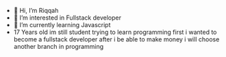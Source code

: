 - 👋 Hi, I’m Riqqah
- 👀 I’m interested in Fullstack developer
- 🌱 I’m currently learning Javascript
- 17 Years old
im still student trying to learn programming
first i wanted to become a fullstack developer
  after i be able to make money i will choose another branch in programming
  
<!---
Ribemo/Ribemo is a ✨ special ✨ repository because its `README.md` (this file) appears on your GitHub profile.
You can click the Preview link to take a look at your changes.
--->
